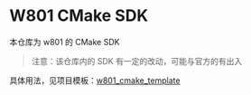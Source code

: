 # W801 CMake SDK

本仓库为 w801 的 CMake SDK

> 注意：该仓库内的 SDK 有一定的改动，可能与官方的有出入

具体用法，见项目模板：[w801_cmake_template](https://github.com/github0null/w801_cmake_template)
